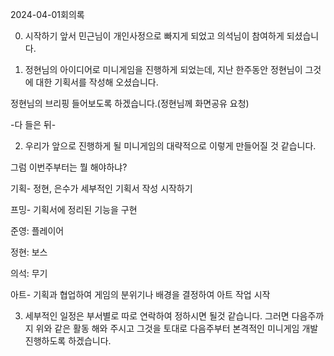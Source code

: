 

2024-04-01회의록

  

0. 시작하기 앞서 민근님이 개인사정으로 빠지게 되었고 의석님이 참여하게 되셨습니다.

  

1. 정현님의 아이디어로 미니게임을 진행하게 되었는데, 지난 한주동안 정현님이 그것에 대한 기획서를 작성해 오셨습니다.

정현님의 브리핑 들어보도록 하겠습니다.(정현님께 화면공유 요청)

  

-다 들은 뒤-

  

2. 우리가 앞으로 진행하게 될 미니게임의 대략적으로 이렇게 만들어질 것 같습니다.

그럼 이번주부터는 뭘 해야하냐?

  

기획- 정현, 은수가 세부적인 기획서 작성 시작하기

  

프밍- 기획서에 정리된 기능을 구현

준영: 플레이어

정현: 보스

의석: 무기

  

아트- 기획과 협업하여 게임의 분위기나 배경을 결정하여 아트 작업 시작

  

3. 세부적인 일정은 부서별로 따로 연락하여 정하시면 될것 같습니다. 그러면 다음주까지 위와 같은 활동 해와 주시고 그것을 토대로 다음주부터 본격적인 미니게임 개발 진행하도록 하겠습니다.

  
